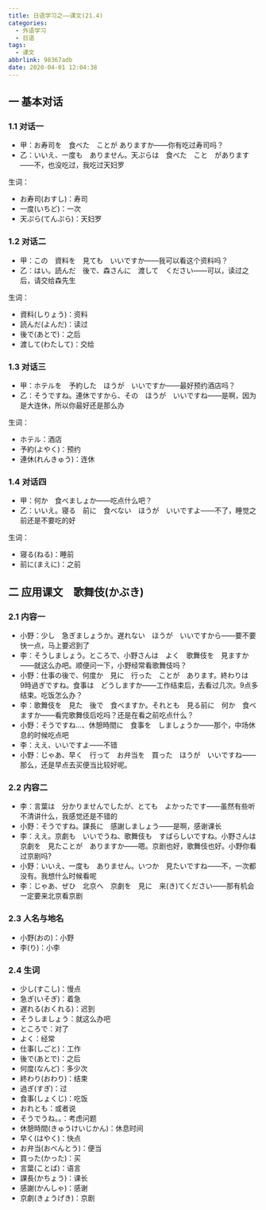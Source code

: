 ```yaml
---
title: 日语学习之——课文(21.4)
categories:
  - 外语学习
  - 日语
tags:
  - 课文
abbrlink: 98367adb
date: 2020-04-01 12:04:38
---
```

## 一 基本对话

### 1.1 对话一

* 甲：お寿司を　食べた　ことが  ありますか——你有吃过寿司吗？
* 乙：いいえ、一度も　ありません。天ぷらは　食べた　こと　があります——不，也没吃过，我吃过天妇罗

<!--more-->

生词： 

* お寿司(おすし)：寿司
* 一度(いちど)：一次
* 天ぷら(てんぷら)：天妇罗

### 1.2 对话二

* 甲：この　資料を　見ても　いいですか——我可以看这个资料吗？
* 乙：はい。読んだ　後で、森さんに　渡して　ください——可以，读过之后，请交给森先生

生词：

* 資料(しりょう)：资料
* 読んだ(よんだ)：读过
* 後で(あとで)：之后
* 渡して(わたして)：交给

### 1.3 对话三

* 甲：ホテルを　予約した　ほうが　いいですか——最好预约酒店吗？
* 乙：そうですね。連休ですから、その　ほうが　いいですね——是啊，因为是大连休，所以你最好还是那么办

生词：

* ホテル：酒店
* 予約(よやく)：预约
* 連休(れんきゅう)：连休

### 1.4 对话四

* 甲：何か　食べましょか——吃点什么吧？
* 乙：いいえ。寝る　前に　食べない　ほうが　いいですよ——不了，睡觉之前还是不要吃的好

生词：

* 寝る(ねる)：睡前
* 前に(まえに)：之前

## 二 应用课文　歌舞伎(かぶき)

### 2.1 内容一

* 小野：少し　急ぎましょうか。遅れない　ほうが　いいですから——要不要快一点，马上要迟到了
*  李：そうしましょう。ところで、小野さんは　よく　歌舞伎を　見ますか——就这么办吧。顺便问一下，小野经常看歌舞伎吗？
* 小野：仕事の後で、何度か　見に　行った　ことが　あります。終わりは　9時過ぎですね。食事は　どうしますか——工作结束后，去看过几次。9点多结束。吃饭怎么办？
* 李：歌舞伎を　見た　後で　食べますか。それとも　見る前に　何か　食べますか——看完歌舞伎后吃吗？还是在看之前吃点什么？
* 小野：そうですね...、休憩時間に　食事を　しましょうか——那个，中场休息的时候吃点吧
* 李：ええ、いいですよ——不错
* 小野：じゃあ、早く　行って　お弁当を　買った　ほうが　いいですね——那么，还是早点去买便当比较好呢。

### 2.2 内容二

* 李：言葉は　分かりませんでしたが、とても　よかったです——虽然有些听不清讲什么，我感觉还是不错的
* 小野：そうですね。課長に　感謝しましょう——是啊，感谢课长
* 李：ええ。京劇も　いいでうね、歌舞伎も　すばらしいですね。小野さんは　京劇を　見たことが　ありますか——嗯。京剧也好，歌舞伎也好。小野你看过京剧吗?
* 小野：いいえ、一度も　ありません。いつか　見たいですね——不，一次都没有。我想什么时候看呢
* 李：じゃあ、ぜひ　北京へ　京劇を　見に　来(き)てください——那有机会一定要来北京看京剧

### 2.3 人名与地名

* 小野(おの)：小野
* 李(り)：小李

### 2.4 生词

* 少し(すこし)：慢点
* 急ぎ(いそぎ)：着急
* 遅れる(おくれる)：迟到
* そうしましょう：就这么办吧
* ところで：对了
* よく：经常
* 仕事(しごと)：工作
* 後で(あとで)：之后
* 何度(なんど)：多少次
* 終わり(おわり)：结束
* 過ぎ(すぎ)：过
* 食事(しょくじ)：吃饭
* おれとも：或者说
* そうでうね。。：考虑问题
* 休憩時間(きゅうけいじかん)：休息时间
* 早く(はやく)：快点
* お弁当(おべんとう)：便当
* 買った(かった)：买
* 言葉(ことば)：语言
* 課長(かちょう)：课长
* 感謝(かんしゃ)：感谢
* 京劇(きょうげき)：京剧
